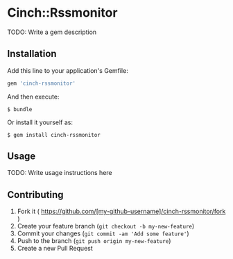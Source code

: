 # Cinch::Rssmonitor

TODO: Write a gem description

## Installation

Add this line to your application's Gemfile:

```ruby
gem 'cinch-rssmonitor'
```

And then execute:

    $ bundle

Or install it yourself as:

    $ gem install cinch-rssmonitor

## Usage

TODO: Write usage instructions here

## Contributing

1. Fork it ( https://github.com/[my-github-username]/cinch-rssmonitor/fork )
2. Create your feature branch (`git checkout -b my-new-feature`)
3. Commit your changes (`git commit -am 'Add some feature'`)
4. Push to the branch (`git push origin my-new-feature`)
5. Create a new Pull Request
